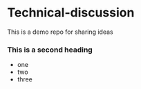 # Technical-discussion
This is a demo repo for sharing ideas

### This is a second heading
* one
* two
* three
